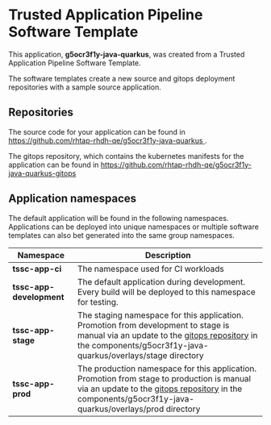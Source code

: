 # Trusted Application Pipeline Software Template

This application, **g5ocr3f1y-java-quarkus**, was created from a Trusted Application Pipeline Software Template.

The software templates create a new source and gitops deployment repositories with a sample source application. 

## Repositories

The source code for your application can be found in [https://github.com/rhtap-rhdh-qe/g5ocr3f1y-java-quarkus ](https://github.com/rhtap-rhdh-qe/g5ocr3f1y-java-quarkus ).
 
The gitops repository, which contains the kubernetes manifests for the application can be found in 
[https://github.com/rhtap-rhdh-qe/g5ocr3f1y-java-quarkus-gitops ](https://github.com/rhtap-rhdh-qe/g5ocr3f1y-java-quarkus-gitops ) 

## Application namespaces 

The default application will be found in the following namespaces. Applications can be deployed into unique namespaces or multiple software templates can also bet generated into the same group namespaces.  

|  Namespace   |  Description   |  
| -------- | -------- |
| **tssc-app-ci** | The namespace used for CI workloads |
| **tssc-app-development** | The default application during development. Every build will be deployed to this namespace for testing. |
| **tssc-app-stage** | The staging namespace for this application. Promotion from development to stage is manual via an update to the [gitops repository](https://github.com/rhtap-rhdh-qe/g5ocr3f1y-java-quarkus-gitops ) in the components/g5ocr3f1y-java-quarkus/overlays/stage directory |
| **tssc-app-prod** | The production namespace for this application. Promotion from stage to production is manual via an update to the [gitops repository](https://github.com/rhtap-rhdh-qe/g5ocr3f1y-java-quarkus-gitops ) in the components/g5ocr3f1y-java-quarkus/overlays/prod directory |